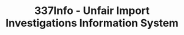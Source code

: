 ---
bigquery: https://console.cloud.google.com/bigquery?p=patents-public-data&d=usitc_investigations&page=dataset&project=sheets-management-319211
citation: US International Trade Commission 337Info Unfair Import Investigations Information
  System
contributors: US International Trade Comission
cost: None
description: US International Trade Commission 337Info Unfair Import Investigations
  Information System contains data on investigations done under Section 337. Section
  337 declares the infringement of certain statutory intellectual property rights
  and other forms of unfair competition in import trade to be unlawful practices.
  Most Section 337 investigations involve allegations of patent or registered trademark
  infringement.
documentation: FAQ and tutorial available on the site
last_edit: Mon, 04 Apr 2022 19:10:40 GMT
location: https://pubapps2.usitc.gov/337external/
maintained_by: US International Trade Comission
schema_fields: '[''invUnfairAct'', ''finalIdOnViolationDue'', ''scheduledEndDateEvidHear'',
  ''patentNumbers'', ''scheduledStartDateEvidHear'', ''complainant'', ''issueDateOtherNonFinal'',
  ''targetDate'', ''reportingRequirements'', ''copyrightNumbers'', ''docketNo'', ''teoProceedingInvolved'',
  ''title'', ''cafcAppeals'', ''gcAttorney'', ''patentNumber'', ''currentStatus'',
  ''investigationTermDate'', ''investigationType'', ''trademarkNumbers'', ''id'',
  ''actualEndDateEvidHear'', ''teoIdIssueDate'', ''finalDetNoViolation'', ''dateComplaintFiled'',
  ''startDateMarkmanHearing'', ''dateOfPublicationFrNotice'', ''ouiiParticipation'',
  ''finalDetViolation'', ''teoIdDueDate'', ''internalRemand'', ''currentActiveALJ'',
  ''aljAssigned'', ''investigationNo'', ''teoReliefGranted'', ''actualStartDateEvidHear'',
  ''publication_number'', ''lastUpdated'', ''markmanHearing'', ''endDateMarkmanHearing'',
  ''dateCreated'', ''ouiiAttorney'', ''respondent'', ''finalIdOnViolationIssue'',
  ''htsNumbers'']'
shortname: unfair_import_investigations
tags:
- import
- legal
- trade
timeframe: 2008-2021 (prior to 2008 downloadable as a JSON file)
title: 337Info - Unfair Import Investigations Information System
uuid: 2721f5ec-e599-4890-9265-9706719fc71e
---